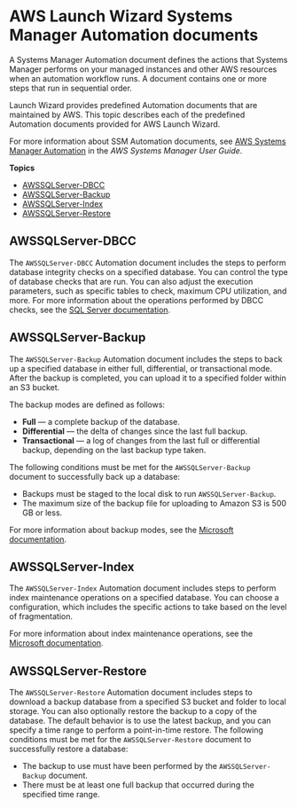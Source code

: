 # AWS Launch Wizard Systems Manager Automation documents<a name="launch-wizard-sql-provided-runbooks"></a>

A Systems Manager Automation document defines the actions that Systems Manager performs on your managed instances and other AWS resources when an automation workflow runs\. A document contains one or more steps that run in sequential order\.

Launch Wizard provides predefined Automation documents that are maintained by AWS\. This topic describes each of the predefined Automation documents provided for AWS Launch Wizard\.

For more information about SSM Automation documents, see [AWS Systems Manager Automation](https://docs.aws.amazon.com/systems-manager/latest/userguide/systems-manager-automation.html) in the *AWS Systems Manager User Guide*\.

**Topics**
+ [AWSSQLServer\-DBCC](#launch-wizard-sql-runbooks-sqldbcc)
+ [AWSSQLServer\-Backup](#launch-wizard-sql-runbooks-sqlbackup)
+ [AWSSQLServer\-Index](#launch-wizard-sql-runbooks-sqlindex)
+ [AWSSQLServer\-Restore](#launch-wizard-sql-runbooks-sqlrestore)

## AWSSQLServer\-DBCC<a name="launch-wizard-sql-runbooks-sqldbcc"></a>

The `AWSSQLServer-DBCC` Automation document includes the steps to perform database integrity checks on a specified database\. You can control the type of database checks that are run\. You can also adjust the execution parameters, such as specific tables to check, maximum CPU utilization, and more\. For more information about the operations performed by DBCC checks, see the [SQL Server documentation](https://www.sqlservercentral.com/blogs/how-to-run-dbcc-checkdb-to-check-sql-database-integrity)\.

## AWSSQLServer\-Backup<a name="launch-wizard-sql-runbooks-sqlbackup"></a>

The `AWSSQLServer-Backup` Automation document includes the steps to back up a specified database in either full, differential, or transactional mode\. After the backup is completed, you can upload it to a specified folder within an S3 bucket\. 

The backup modes are defined as follows:
+ **Full** — a complete backup of the database\.
+ **Differential** — the delta of changes since the last full backup\.
+ **Transactional** — a log of changes from the last full or differential backup, depending on the last backup type taken\.

The following conditions must be met for the `AWSSQLServer-Backup` document to successfully back up a database:
+ Backups must be staged to the local disk to run `AWSSQLServer-Backup`\. 
+ The maximum size of the backup file for uploading to Amazon S3 is 500 GB or less\.

For more information about backup modes, see the [Microsoft documentation](https://docs.microsoft.com/en-us/sql/relational-databases/backup-restore/backup-overview-sql-server?view=sql-server-ver15)\.

## AWSSQLServer\-Index<a name="launch-wizard-sql-runbooks-sqlindex"></a>

The `AWSSQLServer-Index` Automation document includes steps to perform index maintenance operations on a specified database\. You can choose a configuration, which includes the specific actions to take based on the level of fragmentation\. 

For more information about index maintenance operations, see the [Microsoft documentation](https://docs.microsoft.com/en-us/sql/relational-databases/indexes/clustered-and-nonclustered-indexes-described?view=sql-server-ver15)\.

## AWSSQLServer\-Restore<a name="launch-wizard-sql-runbooks-sqlrestore"></a>

The `AWSSQLServer-Restore` Automation document includes steps to download a backup database from a specified S3 bucket and folder to local storage\. You can also optionally restore the backup to a copy of the database\. The default behavior is to use the latest backup, and you can specify a time range to perform a point\-in\-time restore\. The following conditions must be met for the `AWSSQLServer-Restore` document to successfully restore a database:
+ The backup to use must have been performed by the `AWSSQLServer-Backup` document\.
+ There must be at least one full backup that occurred during the specified time range\.
